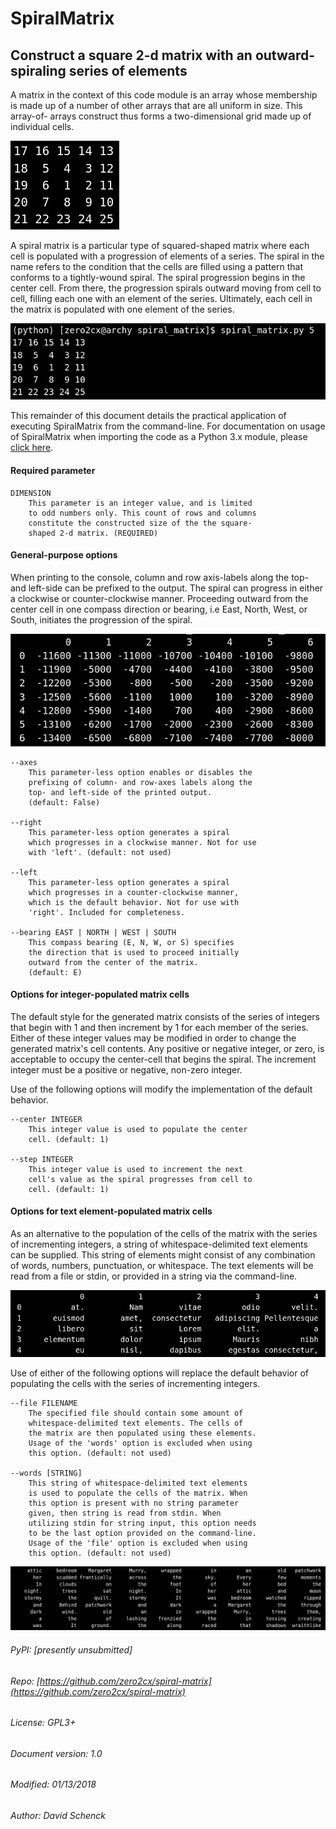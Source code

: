 # SpiralMatrix

## Construct a square 2-d matrix with an outward-spiraling series of elements


A matrix in the context of this code module is an array whose membership is made
up of a number of other arrays that are all uniform in size. This array-of-
arrays construct thus forms a two-dimensional grid made up of individual cells.

![5x5 spiral matrix](docs/images/spiral_matrix_5.png "5x5 spiral matrix")

A spiral matrix is a particular type of squared-shaped matrix where each cell is
populated with a progression of elements of a series. The spiral in the name
refers to the condition that the cells are filled using a pattern that conforms
to a tightly-wound spiral. The spiral progression begins in the center cell.
From there, the progression spirals outward moving from cell to cell, filling
each one with an element of the series. Ultimately, each cell in the matrix is
populated with one element of the series.

![5x5 including command-line](docs/images/spiral_matrix_5+command_line.png "5x5  including command-line")

This remainder of this document details the practical application of executing
SpiralMatrix from the command-line. For documentation on usage of SpiralMatrix
when importing the code as a Python 3.x module, please [click here](./docs/SpiralMatrix.md "The Spiral Matrix module API").

#### Required parameter

    DIMENSION
        This parameter is an integer value, and is limited
        to odd numbers only. This count of rows and columns
        constitute the constructed size of the the square-
        shaped 2-d matrix. (REQUIRED)

#### General-purpose options

When printing to the console, column and row axis-labels along the top- and
left-side can be prefixed to the output. The spiral can progress in either
a clockwise or counter-clockwise manner. Proceeding outward from the
center cell in one compass direction or bearing, i.e East, North, West, or
South, initiates the progression of the spiral.

![7x7 with axes, bearing: south, center: 1000, step: -300](docs/images/spiral_matrix_7+axes+bearing_south+center1000+step-300.png "7x7 with axes, bearing: south, center: 1000, step: -300")

    --axes
        This parameter-less option enables or disables the
        prefixing of column- and row-axes labels along the
        top- and left-side of the printed output.
        (default: False)

    --right
        This parameter-less option generates a spiral
        which progresses in a clockwise manner. Not for use
        with 'left'. (default: not used)

    --left
        This parameter-less option generates a spiral
        which progresses in a counter-clockwise manner,
        which is the default behavior. Not for use with
        'right'. Included for completeness.

    --bearing EAST | NORTH | WEST | SOUTH
        This compass bearing (E, N, W, or S) specifies
        the direction that is used to proceed initially
        outward from the center of the matrix.
        (default: E)

#### Options for integer-populated matrix cells

The default style for the generated matrix consists of the series of integers
that begin with 1 and then increment by 1 for each member of the series. Either
of these integer values may be modified in order to change the generated
matrix's cell contents. Any positive or negative integer, or zero, is acceptable
to occupy the center-cell that begins the spiral. The increment integer must be
a positive or negative, non-zero integer.

Use of the following options will modify the implementation of the default
behavior.

    --center INTEGER
        This integer value is used to populate the center
        cell. (default: 1)

    --step INTEGER
        This integer value is used to increment the next
        cell's value as the spiral progresses from cell to
        cell. (default: 1)

#### Options for text element-populated matrix cells

As an alternative to the population of the cells of the matrix with the series
of incrementing integers, a string of whitespace-delimited text elements can be
supplied. This string of elements might consist of any combination of words,
numbers, punctuation, or whitespace. The text elements will be read from a file
or stdin, or provided in a string via the command-line.

![5x5 with axes, bearing: south, series: lorem_ipsum](docs/images/spiral_matrix_5+axes+bearing_south+right+file_lorem_ipsum.png "5x5 with axes, bearing: south, series: lorem_ipsum")

Use of either of the following options will replace the default behavior of
populating the cells with the series of incrementing integers.

    --file FILENAME
        The specified file should contain some amount of
        whitespace-delimited text elements. The cells of
        the matrix are then populated using these elements.
        Usage of the 'words' option is excluded when using
        this option. (default: not used)

    --words [STRING]
        This string of whitespace-delimited text elements
        is used to populate the cells of the matrix. When
        this option is present with no string parameter
        given, then string is read from stdin. When
        utilizing stdin for string input, this option needs
        to be the last option provided on the command-line.
        Usage of the 'file' option is excluded when using
        this option. (default: not used)

![9x9, spiral: right, series: stormy_night](docs/images/spiral_matrix_9+right+words_stormy_night.png "9x9, spiral: right, series: stormy_night")

###### PyPI: [presently unsubmitted]
###### Repo: [https://github.com/zero2cx/spiral-matrix](https://github.com/zero2cx/spiral-matrix)
###### License: GPL3+
###### Document version: 1.0
###### Modified: 01/13/2018
###### Author: David Schenck
